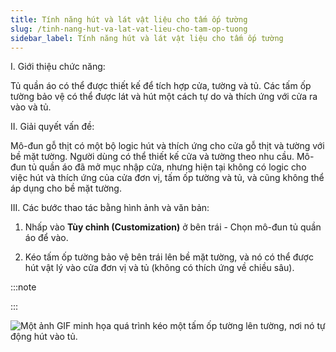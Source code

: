 ```yaml
---
title: Tính năng hút và lát vật liệu cho tấm ốp tường
slug: /tinh-nang-hut-va-lat-vat-lieu-cho-tam-op-tuong
sidebar_label: Tính năng hút và lát vật liệu cho tấm ốp tường
---
```


I. Giới thiệu chức năng:

Tủ quần áo có thể được thiết kế để tích hợp cửa, tường và tủ. Các tấm ốp tường bảo vệ có thể được lát và hút một cách tự do và thích ứng với cửa ra vào và tủ.

II. Giải quyết vấn đề:

Mô-đun gỗ thịt có một bộ logic hút và thích ứng cho cửa gỗ thịt và tường với bề mặt tường. Người dùng có thể thiết kế cửa và tường theo nhu cầu. Mô-đun tủ quần áo đã mở mục nhập cửa, nhưng hiện tại không có logic cho việc hút và thích ứng của cửa đơn vị, tấm ốp tường và tủ, và cũng không thể áp dụng cho bề mặt tường.

III. Các bước thao tác bằng hình ảnh và văn bản:

1. Nhấp vào **Tùy chỉnh (Customization)** ở bên trái - Chọn mô-đun tủ quần áo để vào.

2. Kéo tấm ốp tường bảo vệ bên trái lên bề mặt tường, và nó có thể được hút vật lý vào cửa đơn vị và tủ (không có thích ứng về chiều sâu).

:::note

:::

![Một ảnh GIF minh họa quá trình kéo một tấm ốp tường lên tường, nơi nó tự động hút vào tủ.](https://storage.googleapis.com/jegavn_kb/images/89e0baf7-f71d-4a7a-ac03-34642f5011a1.gif)